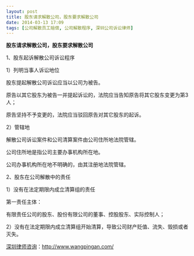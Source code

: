 ```yaml
---
layout: post
title: 股东请求解散公司，股东要求解散公司
date: 2014-03-13 17:09
tags: [公司解散员工赔偿, 公司解散程序, 深圳公司诉讼律师]
---
```

<strong>股东请求解散公司，股东要求解散公司</strong>

1、股东起诉解散公司诉讼程序

1）列明当事人诉讼地位

股东提起解散公司诉讼应当以公司为被告。

原告以其它股东为被告一并提起诉讼的，法院应当告知原告将其它股东变更为第3人；

原告坚持不予变更的，法院应当驳回原告对其它股东的起诉。

2）管辖地

解散公司诉讼案件和公司清算案件由公司住所地法院管辖。

公司住所地是指公司主要办事机构所在地。

公司办事机构所在地不明确的，由其注册地法院管辖。

2、股东在公司解散中的责任

1）没有在法定期限内成立清算组的责任

第一责任主体：

有限责任公司的股东、股份有限公司的董事、控股股东、实际控制人；

2）没有在法定期限内成立清算组开始清算，导致公司财产贬值、流失、毁损或者灭失。


<a href="http://www.wangpingan.com/">深圳律师咨询</a>：<a href="http://www.wangpingan.com/">http://www.wangpingan.com/</a>

